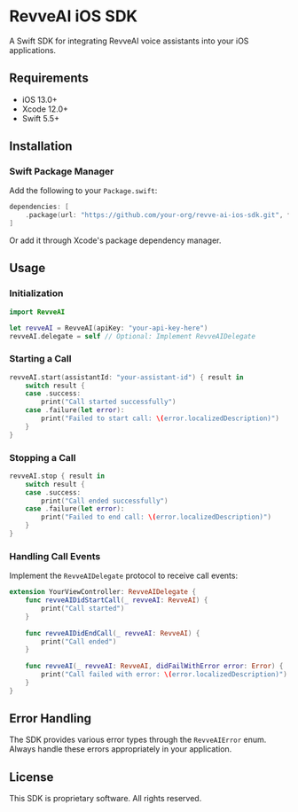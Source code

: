 # RevveAI iOS SDK

A Swift SDK for integrating RevveAI voice assistants into your iOS applications.

## Requirements

- iOS 13.0+
- Xcode 12.0+
- Swift 5.5+

## Installation

### Swift Package Manager

Add the following to your `Package.swift`:

```swift
dependencies: [
    .package(url: "https://github.com/your-org/revve-ai-ios-sdk.git", from: "1.0.0")
]
```

Or add it through Xcode's package dependency manager.

## Usage

### Initialization

```swift
import RevveAI

let revveAI = RevveAI(apiKey: "your-api-key-here")
revveAI.delegate = self // Optional: Implement RevveAIDelegate
```

### Starting a Call

```swift
revveAI.start(assistantId: "your-assistant-id") { result in
    switch result {
    case .success:
        print("Call started successfully")
    case .failure(let error):
        print("Failed to start call: \(error.localizedDescription)")
    }
}
```

### Stopping a Call

```swift
revveAI.stop { result in
    switch result {
    case .success:
        print("Call ended successfully")
    case .failure(let error):
        print("Failed to end call: \(error.localizedDescription)")
    }
}
```

### Handling Call Events

Implement the `RevveAIDelegate` protocol to receive call events:

```swift
extension YourViewController: RevveAIDelegate {
    func revveAIDidStartCall(_ revveAI: RevveAI) {
        print("Call started")
    }
    
    func revveAIDidEndCall(_ revveAI: RevveAI) {
        print("Call ended")
    }
    
    func revveAI(_ revveAI: RevveAI, didFailWithError error: Error) {
        print("Call failed with error: \(error.localizedDescription)")
    }
}
```

## Error Handling

The SDK provides various error types through the `RevveAIError` enum. Always handle these errors appropriately in your application.

## License

This SDK is proprietary software. All rights reserved.
